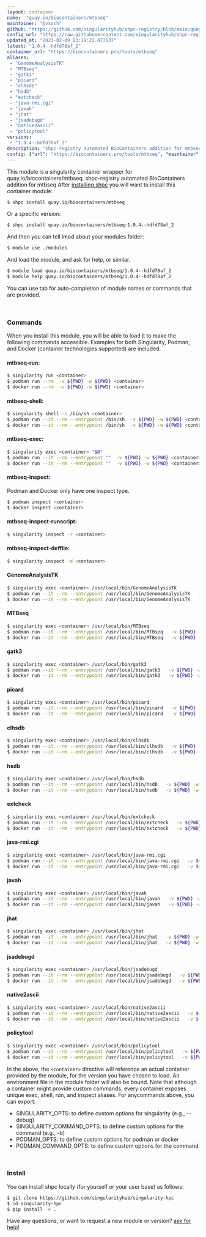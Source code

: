 ```yaml
---
layout: container
name:  "quay.io/biocontainers/mtbseq"
maintainer: "@vsoch"
github: "https://github.com/singularityhub/shpc-registry/blob/main/quay.io/biocontainers/mtbseq/container.yaml"
config_url: "https://raw.githubusercontent.com/singularityhub/shpc-registry/main/quay.io/biocontainers/mtbseq/container.yaml"
updated_at: "2023-02-09 03:19:22.477537"
latest: "1.0.4--hdfd78af_2"
container_url: "https://biocontainers.pro/tools/mtbseq"
aliases:
 - "GenomeAnalysisTK"
 - "MTBseq"
 - "gatk3"
 - "picard"
 - "clhsdb"
 - "hsdb"
 - "extcheck"
 - "java-rmi.cgi"
 - "javah"
 - "jhat"
 - "jsadebugd"
 - "native2ascii"
 - "policytool"
versions:
 - "1.0.4--hdfd78af_2"
description: "shpc-registry automated BioContainers addition for mtbseq"
config: {"url": "https://biocontainers.pro/tools/mtbseq", "maintainer": "@vsoch", "description": "shpc-registry automated BioContainers addition for mtbseq", "latest": {"1.0.4--hdfd78af_2": "sha256:e043bc02993a7022b69f2710842108a8e3cfd87e136b252677d3e59821dd9948"}, "tags": {"1.0.4--hdfd78af_2": "sha256:e043bc02993a7022b69f2710842108a8e3cfd87e136b252677d3e59821dd9948"}, "docker": "quay.io/biocontainers/mtbseq", "aliases": {"GenomeAnalysisTK": "/usr/local/bin/GenomeAnalysisTK", "MTBseq": "/usr/local/bin/MTBseq", "gatk3": "/usr/local/bin/gatk3", "picard": "/usr/local/bin/picard", "clhsdb": "/usr/local/bin/clhsdb", "hsdb": "/usr/local/bin/hsdb", "extcheck": "/usr/local/bin/extcheck", "java-rmi.cgi": "/usr/local/bin/java-rmi.cgi", "javah": "/usr/local/bin/javah", "jhat": "/usr/local/bin/jhat", "jsadebugd": "/usr/local/bin/jsadebugd", "native2ascii": "/usr/local/bin/native2ascii", "policytool": "/usr/local/bin/policytool"}}
---
```


This module is a singularity container wrapper for quay.io/biocontainers/mtbseq.
shpc-registry automated BioContainers addition for mtbseq
After [installing shpc](#install) you will want to install this container module:


```bash
$ shpc install quay.io/biocontainers/mtbseq
```

Or a specific version:

```bash
$ shpc install quay.io/biocontainers/mtbseq:1.0.4--hdfd78af_2
```

And then you can tell lmod about your modules folder:

```bash
$ module use ./modules
```

And load the module, and ask for help, or similar.

```bash
$ module load quay.io/biocontainers/mtbseq/1.0.4--hdfd78af_2
$ module help quay.io/biocontainers/mtbseq/1.0.4--hdfd78af_2
```

You can use tab for auto-completion of module names or commands that are provided.

<br>

### Commands

When you install this module, you will be able to load it to make the following commands accessible.
Examples for both Singularity, Podman, and Docker (container technologies supported) are included.

#### mtbseq-run:

```bash
$ singularity run <container>
$ podman run --rm  -v ${PWD} -w ${PWD} <container>
$ docker run --rm  -v ${PWD} -w ${PWD} <container>
```

#### mtbseq-shell:

```bash
$ singularity shell -s /bin/sh <container>
$ podman run --it --rm --entrypoint /bin/sh  -v ${PWD} -w ${PWD} <container>
$ docker run --it --rm --entrypoint /bin/sh  -v ${PWD} -w ${PWD} <container>
```

#### mtbseq-exec:

```bash
$ singularity exec <container> "$@"
$ podman run --it --rm --entrypoint ""  -v ${PWD} -w ${PWD} <container> "$@"
$ docker run --it --rm --entrypoint ""  -v ${PWD} -w ${PWD} <container> "$@"
```

#### mtbseq-inspect:

Podman and Docker only have one inspect type.

```bash
$ podman inspect <container>
$ docker inspect <container>
```

#### mtbseq-inspect-runscript:

```bash
$ singularity inspect -r <container>
```

#### mtbseq-inspect-deffile:

```bash
$ singularity inspect -d <container>
```


#### GenomeAnalysisTK

```bash
$ singularity exec <container> /usr/local/bin/GenomeAnalysisTK
$ podman run --it --rm --entrypoint /usr/local/bin/GenomeAnalysisTK   -v ${PWD} -w ${PWD} <container> -c " $@"
$ docker run --it --rm --entrypoint /usr/local/bin/GenomeAnalysisTK   -v ${PWD} -w ${PWD} <container> -c " $@"
```


#### MTBseq

```bash
$ singularity exec <container> /usr/local/bin/MTBseq
$ podman run --it --rm --entrypoint /usr/local/bin/MTBseq   -v ${PWD} -w ${PWD} <container> -c " $@"
$ docker run --it --rm --entrypoint /usr/local/bin/MTBseq   -v ${PWD} -w ${PWD} <container> -c " $@"
```


#### gatk3

```bash
$ singularity exec <container> /usr/local/bin/gatk3
$ podman run --it --rm --entrypoint /usr/local/bin/gatk3   -v ${PWD} -w ${PWD} <container> -c " $@"
$ docker run --it --rm --entrypoint /usr/local/bin/gatk3   -v ${PWD} -w ${PWD} <container> -c " $@"
```


#### picard

```bash
$ singularity exec <container> /usr/local/bin/picard
$ podman run --it --rm --entrypoint /usr/local/bin/picard   -v ${PWD} -w ${PWD} <container> -c " $@"
$ docker run --it --rm --entrypoint /usr/local/bin/picard   -v ${PWD} -w ${PWD} <container> -c " $@"
```


#### clhsdb

```bash
$ singularity exec <container> /usr/local/bin/clhsdb
$ podman run --it --rm --entrypoint /usr/local/bin/clhsdb   -v ${PWD} -w ${PWD} <container> -c " $@"
$ docker run --it --rm --entrypoint /usr/local/bin/clhsdb   -v ${PWD} -w ${PWD} <container> -c " $@"
```


#### hsdb

```bash
$ singularity exec <container> /usr/local/bin/hsdb
$ podman run --it --rm --entrypoint /usr/local/bin/hsdb   -v ${PWD} -w ${PWD} <container> -c " $@"
$ docker run --it --rm --entrypoint /usr/local/bin/hsdb   -v ${PWD} -w ${PWD} <container> -c " $@"
```


#### extcheck

```bash
$ singularity exec <container> /usr/local/bin/extcheck
$ podman run --it --rm --entrypoint /usr/local/bin/extcheck   -v ${PWD} -w ${PWD} <container> -c " $@"
$ docker run --it --rm --entrypoint /usr/local/bin/extcheck   -v ${PWD} -w ${PWD} <container> -c " $@"
```


#### java-rmi.cgi

```bash
$ singularity exec <container> /usr/local/bin/java-rmi.cgi
$ podman run --it --rm --entrypoint /usr/local/bin/java-rmi.cgi   -v ${PWD} -w ${PWD} <container> -c " $@"
$ docker run --it --rm --entrypoint /usr/local/bin/java-rmi.cgi   -v ${PWD} -w ${PWD} <container> -c " $@"
```


#### javah

```bash
$ singularity exec <container> /usr/local/bin/javah
$ podman run --it --rm --entrypoint /usr/local/bin/javah   -v ${PWD} -w ${PWD} <container> -c " $@"
$ docker run --it --rm --entrypoint /usr/local/bin/javah   -v ${PWD} -w ${PWD} <container> -c " $@"
```


#### jhat

```bash
$ singularity exec <container> /usr/local/bin/jhat
$ podman run --it --rm --entrypoint /usr/local/bin/jhat   -v ${PWD} -w ${PWD} <container> -c " $@"
$ docker run --it --rm --entrypoint /usr/local/bin/jhat   -v ${PWD} -w ${PWD} <container> -c " $@"
```


#### jsadebugd

```bash
$ singularity exec <container> /usr/local/bin/jsadebugd
$ podman run --it --rm --entrypoint /usr/local/bin/jsadebugd   -v ${PWD} -w ${PWD} <container> -c " $@"
$ docker run --it --rm --entrypoint /usr/local/bin/jsadebugd   -v ${PWD} -w ${PWD} <container> -c " $@"
```


#### native2ascii

```bash
$ singularity exec <container> /usr/local/bin/native2ascii
$ podman run --it --rm --entrypoint /usr/local/bin/native2ascii   -v ${PWD} -w ${PWD} <container> -c " $@"
$ docker run --it --rm --entrypoint /usr/local/bin/native2ascii   -v ${PWD} -w ${PWD} <container> -c " $@"
```


#### policytool

```bash
$ singularity exec <container> /usr/local/bin/policytool
$ podman run --it --rm --entrypoint /usr/local/bin/policytool   -v ${PWD} -w ${PWD} <container> -c " $@"
$ docker run --it --rm --entrypoint /usr/local/bin/policytool   -v ${PWD} -w ${PWD} <container> -c " $@"
```



In the above, the `<container>` directive will reference an actual container provided
by the module, for the version you have chosen to load. An environment file in the
module folder will also be bound. Note that although a container
might provide custom commands, every container exposes unique exec, shell, run, and
inspect aliases. For anycommands above, you can export:

 - SINGULARITY_OPTS: to define custom options for singularity (e.g., --debug)
 - SINGULARITY_COMMAND_OPTS: to define custom options for the command (e.g., -b)
 - PODMAN_OPTS: to define custom options for podman or docker
 - PODMAN_COMMAND_OPTS: to define custom options for the command

<br>

### Install

You can install shpc locally (for yourself or your user base) as follows:

```bash
$ git clone https://github.com/singularityhub/singularity-hpc
$ cd singularity-hpc
$ pip install -e .
```

Have any questions, or want to request a new module or version? [ask for help!](https://github.com/singularityhub/singularity-hpc/issues)